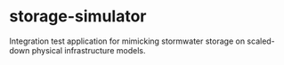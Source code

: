 # storage-simulator
Integration test application for mimicking stormwater storage on scaled-down physical infrastructure models. 
